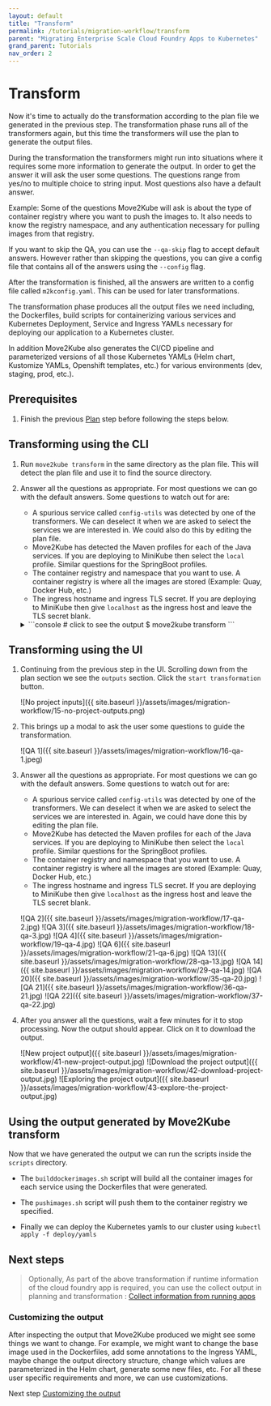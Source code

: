 ```yaml
---
layout: default
title: "Transform"
permalink: /tutorials/migration-workflow/transform
parent: "Migrating Enterprise Scale Cloud Foundry Apps to Kubernetes"
grand_parent: Tutorials
nav_order: 2
---
```


# Transform

Now it's time to actually do the transformation according to the plan file we generated in the previous step. The transformation phase runs all of the transformers again, but this time the transformers will use the plan to generate the output files.

During the transformation the transformers might run into situations where it requires some more information to generate the output. In order to get the answer it will ask the user some questions. The questions range from yes/no to multiple choice to string input. Most questions also have a default answer.

Example: Some of the questions Move2Kube will ask is about the type of container registry where you want to push the images to.
It also needs to know the registry namespace, and any authentication necessary for pulling images from that registry.

If you want to skip the QA, you can use the `--qa-skip` flag to accept default answers. However rather than skipping the questions, you can give a config file that contains all of the answers using the `--config` flag.

After the transformation is finished, all the answers are written to a config file called `m2kconfig.yaml`. This can be used for later transformations.

The transformation phase produces all the output files we need including, the Dockerfiles, build scripts for containerizing  various services and Kubernetes Deployment, Service and Ingress YAMLs necessary for deploying our application to a Kubernetes cluster.

In addition Move2Kube also generates the CI/CD pipeline and parameterized versions of all those Kubernetes YAMLs (Helm chart, Kustomize YAMLs, Openshift templates, etc.) for various environments (dev, staging, prod, etc.).

## Prerequisites

1. Finish the previous [Plan](/tutorials/migration-workflow/plan) step before following the steps below.

## Transforming using the CLI

1. Run `move2kube transform` in the same directory as the plan file. This will detect the plan file and use it to find the source directory.

1. Answer all the questions as appropriate. For most questions we can go with the default answers. Some questions to watch out for are:
    - A spurious service called `config-utils` was detected by one of the transformers. We can deselect it when we are asked to select the services we are interested in. We could also do this by editing the plan file.
    - Move2Kube has detected the Maven profiles for each of the Java services. If you are deploying to MiniKube then select the `local` profile. Similar questions for the SpringBoot profiles.
    - The container registry and namespace that you want to use. A container registry is where all the images are stored (Example: Quay, Docker Hub, etc.)
    - The ingress hostname and ingress TLS secret. If you are deploying to MiniKube then give `localhost` as the ingress host and leave the TLS secret blank.

    <details markdown="block">
    <summary markdown="block">
    ```console
    # click to see the output
    $ move2kube transform
    ```
    </summary>
    ```console
    $ move2kube transform
    INFO[0000] Detected a plan file at path /Users/user/Desktop/tutorial/m2k.plan. Will transform using this plan. 
    ? Select all transformer types that you are interested in:
    Hints:
    [Services that don't support any of the transformer types you are interested in will be ignored.]
     ComposeGenerator, Maven, Nodejs-Dockerfile, ReadMeGenerator, WarAnalyser, WinSLWebApp-Dockerfile, WinWebApp-Dockerfile, Buildconfig, Golang-Dockerfile,    KubernetesVersionChanger, Python-Dockerfile, Tekton, WinConsoleApp-Dockerfile, ContainerImagesPushScriptGenerator, Jboss, Rust-Dockerfile, Tomcat, DotNetCore-Dockerfile,  DockerfileDetector, EarAnalyser, Knative, Liberty, PHP-Dockerfile, ComposeAnalyser, Jar, Parameterizer, DockerfileParser, DockerfileImageBuildScript, EarRouter, Gradle,     Kubernetes, WarRouter, ZuulAnalyser, CloudFoundry, Ruby-Dockerfile, ClusterSelector
    ? Select all services that are needed:
    Hints:
    [The services unselected here will be ignored.]
     customers, frontend, gateway, inventory, orders
    INFO[0003] Starting Plan Transformation                 
    INFO[0003] Iteration 1                                  
    INFO[0003] Iteration 2 - 5 artifacts to process         
    INFO[0003] Transformer Maven processing 2 artifacts     
    ? Choose the Maven profile to be used for the service inventory
    Hints:
    [Selected Maven profiles will be used for setting configuration for the service inventory]
     local
    ? Select port to be exposed for the service inventory :
    Hints:
    [Select Other if you want to expose the service inventory to some other port]
     8080
    INFO[0005] Transformer WarRouter processing 2 artifacts 
    ? Select the transformer to use for service customers
     Tomcat
    INFO[0007] Transformer WarRouter Done                   
    INFO[0007] Transformer Maven Done                       
    INFO[0007] Transformer CloudFoundry processing 3 artifacts 
    INFO[0007] Transformer ZuulAnalyser processing 2 artifacts 
    INFO[0007] Transformer ZuulAnalyser Done                
    INFO[0007] Transformer CloudFoundry Done                
    INFO[0007] Created 2 pathMappings and 8 artifacts. Total Path Mappings : 2. Total Artifacts : 5. 
    INFO[0007] Iteration 3 - 8 artifacts to process         
    INFO[0007] Transformer Jar processing 1 artifacts       
    INFO[0007] Transformer Jar Done                         
    INFO[0007] Transformer ClusterSelector processing 2 artifacts 
    ? Choose the cluster type:
    Hints:
    [Choose the cluster type you would like to target]
     Kubernetes
    INFO[0008] Transformer ClusterSelector Done             
    INFO[0008] Transformer Buildconfig processing 2 artifacts 
    ? What URL/path should we expose the service frontend's 8080 port on?
    Hints:
    [Enter :- not expose the service, Leave out leading / to use first part as subdomain, Add :N as suffix for NodePort service type, Add :L for Load Balancer service type]
     /frontend
    ? What URL/path should we expose the service orders's 8080 port on?
    Hints:
    [Enter :- not expose the service, Leave out leading / to use first part as subdomain, Add :N as suffix for NodePort service type, Add :L for Load Balancer service type]
     /orders
    ? What URL/path should we expose the service gateway's 8080 port on?
    Hints:
    [Enter :- not expose the service, Leave out leading / to use first part as subdomain, Add :N as suffix for NodePort service type, Add :L for Load Balancer service type]
     /gateway
    ? Provide the minimum number of replicas each service should have
    Hints:
    [If the value is 0 pods won't be started by default]
     2
    ? Enter the URL of the image registry : 
    Hints:
    [You can always change it later by changing the yamls.]
     quay.io
    ? Enter the namespace where the new images should be pushed : 
    Hints:
    [Ex : myproject]
     move2kube
    ? [quay.io] What type of container registry login do you want to use?
    Hints:
    [Docker login from config mode, will use the default config from your local machine.]
     No authentication
    INFO[0016] Transformer Buildconfig Done                 
    INFO[0016] Transformer Tomcat processing 2 artifacts    
    INFO[0016] Transformer Tomcat Done                      
    INFO[0016] Transformer Maven processing 2 artifacts     
    ? Choose the Maven profile to be used for the service gateway
    Hints:
    [Selected Maven profiles will be used for setting configuration for the service gateway]
     local
    ? Choose Springboot profiles to be used for the service gateway
    Hints:
    [Selected Springboot profiles will be used for setting configuration for the service gateway]
     local
    ? Select port to be exposed for the service gateway :
    Hints:
    [Select Other if you want to expose the service gateway to some other port]
     8080
    ? Choose the Maven profile to be used for the service orders
    Hints:
    [Selected Maven profiles will be used for setting configuration for the service orders]
     local
    ? Choose Springboot profiles to be used for the service orders
    Hints:
    [Selected Springboot profiles will be used for setting configuration for the service orders]
     local
    ? Select port to be exposed for the service orders :
    Hints:
    [Select Other if you want to expose the service orders to some other port]
     8080
    INFO[0026] Transformer Maven Done                       
    INFO[0026] Transformer ClusterSelector processing 2 artifacts 
    INFO[0026] Transformer ClusterSelector Done             
    INFO[0026] Transformer Kubernetes processing 2 artifacts 
    ? Provide the ingress host domain
    Hints:
    [Ingress host domain is part of service URL]
     localhost
    ? Provide the TLS secret for ingress
    Hints:
    [Leave empty to use http]
    
    INFO[0030] Transformer Kubernetes Done                  
    INFO[0030] Transformer ComposeGenerator processing 2 artifacts 
    INFO[0030] Transformer ComposeGenerator Done            
    INFO[0030] Transformer ClusterSelector processing 2 artifacts 
    INFO[0030] Transformer ClusterSelector Done             
    INFO[0030] Transformer Knative processing 2 artifacts   
    INFO[0030] Transformer Knative Done                     
    INFO[0030] Transformer Nodejs-Dockerfile processing 1 artifacts 
    ? Select port to be exposed for the service frontend :
    Hints:
    [Select Other if you want to expose the service frontend to some other port]
     8080
    INFO[0031] Transformer Nodejs-Dockerfile Done           
    INFO[0031] Transformer ClusterSelector processing 2 artifacts 
    INFO[0031] Transformer ClusterSelector Done             
    INFO[0031] Transformer Tekton processing 2 artifacts    
    INFO[0031] Transformer Tekton Done                      
    INFO[0032] Created 40 pathMappings and 16 artifacts. Total Path Mappings : 42. Total Artifacts : 13. 
    INFO[0032] Iteration 4 - 16 artifacts to process        
    INFO[0032] Transformer Parameterizer processing 4 artifacts 
    INFO[0032] Transformer Parameterizer Done               
    INFO[0032] Transformer Jar processing 2 artifacts       
    INFO[0032] Transformer Jar Done                         
    INFO[0032] Transformer DockerfileParser processing 4 artifacts 
    INFO[0032] Transformer ZuulAnalyser processing 2 artifacts 
    INFO[0032] Transformer ZuulAnalyser Done                
    INFO[0032] Transformer DockerfileParser Done            
    INFO[0032] Transformer DockerfileImageBuildScript processing 4 artifacts 
    ? Select the container runtime to use :
    Hints:
    [The container runtime selected will be used in the scripts]
     docker
    INFO[0033] Transformer DockerfileImageBuildScript Done  
    INFO[0033] Transformer ReadMeGenerator processing 4 artifacts 
    INFO[0033] Transformer ReadMeGenerator Done             
    INFO[0034] Created 18 pathMappings and 10 artifacts. Total Path Mappings : 60. Total Artifacts : 29. 
    INFO[0034] Iteration 5 - 10 artifacts to process        
    INFO[0034] Transformer ComposeGenerator processing 2 artifacts 
    ? What URL/path should we expose the service customers's 8080 port on?
    Hints:
    [Enter :- not expose the service, Leave out leading / to use first part as subdomain, Add :N as suffix for NodePort service type, Add :L for Load Balancer service type]
     /customers
    ? What URL/path should we expose the service inventory's 8080 port on?
    Hints:
    [Enter :- not expose the service, Leave out leading / to use first part as subdomain, Add :N as suffix for NodePort service type, Add :L for Load Balancer service type]
     /inventory
    INFO[0036] Transformer ComposeGenerator Done            
    INFO[0036] Transformer ClusterSelector processing 2 artifacts 
    INFO[0036] Transformer ClusterSelector Done             
    INFO[0036] Transformer Knative processing 2 artifacts   
    INFO[0036] Transformer Knative Done                     
    INFO[0036] Transformer ClusterSelector processing 2 artifacts 
    INFO[0036] Transformer ClusterSelector Done             
    INFO[0036] Transformer Tekton processing 2 artifacts    
    INFO[0036] Transformer Tekton Done                      
    INFO[0036] Transformer ClusterSelector processing 2 artifacts 
    INFO[0036] Transformer ClusterSelector Done             
    INFO[0036] Transformer Buildconfig processing 2 artifacts 
    INFO[0036] Transformer Buildconfig Done                 
    INFO[0036] Transformer ContainerImagesPushScriptGenerator processing 2 artifacts 
    INFO[0036] Transformer ContainerImagesPushScriptGenerator Done 
    INFO[0036] Transformer DockerfileParser processing 2 artifacts 
    INFO[0037] Transformer ZuulAnalyser processing 2 artifacts 
    INFO[0037] Transformer ZuulAnalyser Done                
    INFO[0037] Transformer DockerfileParser Done            
    INFO[0037] Transformer DockerfileImageBuildScript processing 3 artifacts 
    INFO[0037] Transformer DockerfileImageBuildScript Done  
    INFO[0037] Transformer ClusterSelector processing 2 artifacts 
    INFO[0037] Transformer ClusterSelector Done             
    INFO[0037] Transformer Kubernetes processing 2 artifacts 
    INFO[0037] Transformer Kubernetes Done                  
    INFO[0037] Created 36 pathMappings and 15 artifacts. Total Path Mappings : 96. Total Artifacts : 39. 
    INFO[0037] Iteration 6 - 15 artifacts to process        
    INFO[0037] Transformer ComposeGenerator processing 2 artifacts 
    INFO[0037] Transformer ComposeGenerator Done            
    INFO[0037] Transformer ClusterSelector processing 2 artifacts 
    INFO[0037] Transformer ClusterSelector Done             
    INFO[0037] Transformer Knative processing 2 artifacts   
    INFO[0038] Transformer Knative Done                     
    INFO[0038] Transformer Parameterizer processing 4 artifacts 
    INFO[0038] Transformer Parameterizer Done               
    INFO[0038] Transformer ClusterSelector processing 2 artifacts 
    INFO[0038] Transformer ClusterSelector Done             
    INFO[0038] Transformer Tekton processing 2 artifacts    
    INFO[0038] Transformer Tekton Done                      
    INFO[0038] Transformer ClusterSelector processing 2 artifacts 
    INFO[0039] Transformer ClusterSelector Done             
    INFO[0039] Transformer Buildconfig processing 2 artifacts 
    INFO[0039] Transformer Buildconfig Done                 
    INFO[0039] Transformer ContainerImagesPushScriptGenerator processing 2 artifacts 
    INFO[0039] Transformer ContainerImagesPushScriptGenerator Done 
    INFO[0039] Transformer ClusterSelector processing 2 artifacts 
    INFO[0039] Transformer ClusterSelector Done             
    INFO[0039] Transformer Kubernetes processing 2 artifacts 
    INFO[0039] Transformer Kubernetes Done                  
    INFO[0039] Transformer ReadMeGenerator processing 5 artifacts 
    INFO[0039] Transformer ReadMeGenerator Done             
    INFO[0040] Created 48 pathMappings and 7 artifacts. Total Path Mappings : 144. Total Artifacts : 54. 
    INFO[0040] Iteration 7 - 7 artifacts to process         
    INFO[0040] Transformer ReadMeGenerator processing 5 artifacts 
    INFO[0040] Transformer ReadMeGenerator Done             
    INFO[0040] Transformer Parameterizer processing 4 artifacts 
    INFO[0040] Transformer Parameterizer Done               
    INFO[0040] Plan Transformation done                     
    INFO[0040] Transformed target artifacts can be found at [/Users/user/Desktop/tutorial/myproject]. 
    ```
    </details>

## Transforming using the UI

1. Continuing from the previous step in the UI. Scrolling down from the plan section we see the `outputs` section. Click the `start transformation` button.

    ![No project inputs]({{ site.baseurl }}/assets/images/migration-workflow/15-no-project-outputs.png)

1. This brings up a modal to ask the user some questions to guide the transformation.

    ![QA 1]({{ site.baseurl }}/assets/images/migration-workflow/16-qa-1.jpeg)

1. Answer all the questions as appropriate. For most questions we can go with the default answers. Some questions to watch out for are:
    - A spurious service called `config-utils` was detected by one of the transformers. We can deselect it when we are asked to select the services we are interested in. Again, we could have done this by editing the plan file.
    - Move2Kube has detected the Maven profiles for each of the Java services. If you are deploying to MiniKube then select the `local` profile. Similar questions for the SpringBoot profiles.
    - The container registry and namespace that you want to use. A container registry is where all the images are stored (Example: Quay, Docker Hub, etc.)
    - The ingress hostname and ingress TLS secret. If you are deploying to MiniKube then give `localhost` as the ingress host and leave the TLS secret blank.

    ![QA 2]({{ site.baseurl }}/assets/images/migration-workflow/17-qa-2.jpg)
    ![QA 3]({{ site.baseurl }}/assets/images/migration-workflow/18-qa-3.jpg)
    ![QA 4]({{ site.baseurl }}/assets/images/migration-workflow/19-qa-4.jpg)
    ![QA 6]({{ site.baseurl }}/assets/images/migration-workflow/21-qa-6.jpg)
    ![QA 13]({{ site.baseurl }}/assets/images/migration-workflow/28-qa-13.jpg)
    ![QA 14]({{ site.baseurl }}/assets/images/migration-workflow/29-qa-14.jpg)
    ![QA 20]({{ site.baseurl }}/assets/images/migration-workflow/35-qa-20.jpg)
    ![QA 21]({{ site.baseurl }}/assets/images/migration-workflow/36-qa-21.jpg)
    ![QA 22]({{ site.baseurl }}/assets/images/migration-workflow/37-qa-22.jpg)

1. After you answer all the questions, wait a few minutes for it to stop processing. Now the output should appear. Click on it to download the output.

    ![New project output]({{ site.baseurl }}/assets/images/migration-workflow/41-new-project-output.jpg)
    ![Download the project output]({{ site.baseurl }}/assets/images/migration-workflow/42-download-project-output.jpg)
    ![Exploring the project output]({{ site.baseurl }}/assets/images/migration-workflow/43-explore-the-project-output.jpg)

## Using the output generated by Move2Kube transform

Now that we have generated the output we can run the scripts inside the `scripts` directory.
- The `builddockerimages.sh` script will build all the container images for each service using the Dockerfiles that were generated.

- The `pushimages.sh` script will push them to the container registry we specified.

- Finally we can deploy the Kubernetes yamls to our cluster using `kubectl apply -f deploy/yamls`

## Next steps

> Optionally, As part of the above transformation if runtime information of the cloud foundry app is required, you can use the collect output in planning and transformation : [Collect information from running apps](/tutorials/migration-workflow/collect)

### Customizing the output

After inspecting the output that Move2Kube produced we might see some things we want to change. For example, we might want to change the base image used in the Dockerfiles, add some annotations to the Ingress YAML, maybe change the output directory structure, change which values are parameterized in the Helm chart, generate some new files, etc. For all these user specific requirements and more, we can use customizations.

Next step [Customizing the output](/tutorials/customizing-the-output)
